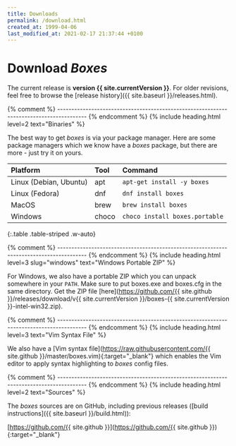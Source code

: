 ```yaml
---
title: Downloads
permalink: /download.html
created_at: 1999-04-06
last_modified_at: 2021-02-17 21:37:44 +0100
---
```


# Download *Boxes*

The current release is **version {{ site.currentVersion }}**. For older revisions, feel free to browse the
[release history]({{ site.baseurl }}/releases.html).


{% comment %} ---------------------------------------------------------------------------------------- {% endcomment %}
{% include heading.html
   level=2
   text="Binaries" %}

The best way to get *boxes* is via your package manager. Here are some package managers which we know have a
*boxes* package, but there are more - just try it on yours.

| Platform               | Tool  | Command                        |
|:-----------------------|:------|:-------------------------------|
| Linux (Debian, Ubuntu) | apt   | `apt-get install -y boxes`     |
| Linux (Fedora)         | dnf   | `dnf install boxes`            |
| MacOS                  | brew  | `brew install boxes`           |
| Windows                | choco | `choco install boxes.portable` |
{:.table .table-striped .w-auto}


{% comment %} ---------------------------------------------------------------------------------------- {% endcomment %}
{% include heading.html
   level=3 slug="windows"
   text="Windows Portable ZIP" %}

For Windows, we also have a portable ZIP which you can unpack somewhere in your `PATH`. Make sure to put boxes.exe and
boxes.cfg in the same directory. Get the ZIP file
[here](https://github.com/{{ site.github }}/releases/download/v{{ site.currentVersion }}/boxes-{{
  site.currentVersion }}-intel-win32.zip).


{% comment %} ---------------------------------------------------------------------------------------- {% endcomment %}
{% include heading.html
   level=3
   text="Vim Syntax File" %}

We also have a [Vim syntax file](https://raw.githubusercontent.com/{{ site.github }}/master/boxes.vim){:target="_blank"}
which enables the Vim editor to apply syntax highlighting to *boxes* config files.


{% comment %} ---------------------------------------------------------------------------------------- {% endcomment %}
{% include heading.html
   level=2
   text="Sources" %}

The *boxes* sources are on GitHub, including previous releases ([build instructions]({{ site.baseurl }}/build.html)):

[https://github.com/{{ site.github }}](https://github.com/{{ site.github }}){:target="_blank"}
